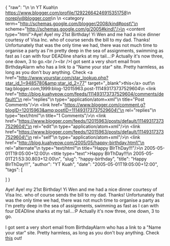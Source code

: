 {
  "raw": "<entry>\n  <author>\n    <name>YT Kuah</name>\n    <uri>https://www.blogger.com/profile/12922664246915351758</uri>\n    <email>noreply@blogger.com</email>\n  </author>\n  <category term=\"http://schemas.google.com/blogger/2008/kind#post\"\n    scheme=\"http://schemas.google.com/g/2005#kind\"/>\n  <content type=\"html\">Aye! Aye! my 21st Birthday! Yi Wen and me had a nice dinner courtesy of Visa Inc. who of course sends the bill to my dad. Thanks! Unfortunately that was the only time we had, there was not much time to organise a party as I'm pretty deep in the sea of assignments, swimming as fast as I can with four DEADline sharks at my tail...:P Actually it's now three, one down, 3 to go.&lt;br /&gt;&lt;br /&gt;I got sent a very short email from BirthdayAlarm who has a link to a &quot;Name your star&quot; site. Pretty harmless, as long as you don't buy anything. Check &lt;a href=&quot;http://www.yourstar.com/star_lookup.php?star_id_1=9485780&amp;star_id_2=77&quot; target=&quot;_blank&quot;&gt;this&lt;/a&gt; out!</content>\n  <id>tag:blogger.com,1999:blog-12015963.post-111493173737529604</id>\n  <link href=\"http://blog.kuahyeow.com/feeds/111493173737529604/comments/default\"\n    rel=\"replies\"\n    type=\"application/atom+xml\"\n    title=\"Post Comments\"/>\n  <link href=\"https://www.blogger.com/comment.g?blogID=12015963&amp;postID=111493173737529604\"\n    rel=\"replies\"\n    type=\"text/html\"\n    title=\"1 Comments\"/>\n  <link href=\"https://www.blogger.com/feeds/12015963/posts/default/111493173737529604\"\n    rel=\"edit\"\n    type=\"application/atom+xml\"/>\n  <link href=\"https://www.blogger.com/feeds/12015963/posts/default/111493173737529604\"\n    rel=\"self\"\n    type=\"application/atom+xml\"/>\n  <link href=\"http://blog.kuahyeow.com/2005/05/happy-birthday.html\"\n    rel=\"alternate\"\n    type=\"text/html\"\n    title=\"Happy BIrThDay!!!\"/>\n  <published>2005-05-01T19:05:00+12:00</published>\n  <title type=\"text\">Happy BIrThDay!!!</title>\n  <updated>2005-05-01T21:53:30.803+12:00</updated>\n</entry>",
  "slug": "happy-birthday",
  "title": "Happy BIrThDay!!!",
  "author": "YT Kuah",
  "date": "2005-05-01T19:05:00+12:00",
  "tags": [

  ]
}

Aye! Aye! my 21st Birthday! Yi Wen and me had a nice dinner courtesy of Visa Inc. who of course sends the bill to my dad. Thanks! Unfortunately that was the only time we had, there was not much time to organise a party as I'm pretty deep in the sea of assignments, swimming as fast as I can with four DEADline sharks at my tail...:P Actually it's now three, one down, 3 to go.<br /><br />I got sent a very short email from BirthdayAlarm who has a link to a "Name your star" site. Pretty harmless, as long as you don't buy anything. Check <a href="http://www.yourstar.com/star_lookup.php?star_id_1=9485780&star_id_2=77" target="_blank">this</a> out!